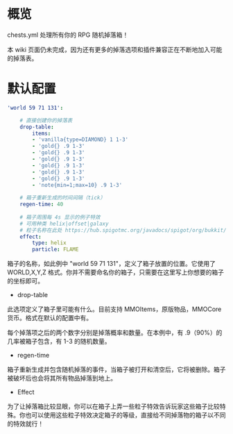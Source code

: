 # 概览

chests.yml 处理所有你的 RPG 随机掉落箱！

本 wiki 页面仍未完成，因为还有更多的掉落选项和插件兼容正在不断地加入可能的掉落表。

# 默认配置

```yaml
'world 59 71 131':

    # 直接创建你的掉落表
    drop-table:
        items:
        - 'vanilla{type=DIAMOND} 1 1-3'
        - 'gold{} .9 1-3'
        - 'gold{} .9 1-3'
        - 'gold{} .9 1-3'
        - 'gold{} .9 1-3'
        - 'gold{} .9 1-3'
        - 'gold{} .9 1-3'
        - 'note{min=1;max=10} .9 1-3'
    
    # 箱子重新生成的时间间隔（tick）
    regen-time: 40
    
    # 箱子周围每 4s 显示的例子特效
    # 可用种类 helix|offset|galaxy
    # 粒子名称在此处 https://hub.spigotmc.org/javadocs/spigot/org/bukkit/Particle.html
    effect:
        type: helix
        particle: FLAME
```

箱子的名称，如此例中 "world 59 71 131"，定义了箱子放置的位置。它使用了 WORLD,X,Y,Z 格式。你并不需要命名你的箱子，只需要在这里写上你想要的箱子的坐标即可。

* drop-table

此选项定义了箱子里可能有什么。目前支持 MMOItems，原版物品，MMOCore 货币。格式在默认的配置中有。

每个掉落项之后的两个数字分别是掉落概率和数量。在本例中，有 .9（90%）的几率被箱子包含，有 1-3 的随机数量。

* regen-time

箱子重新生成并包含随机掉落的事件，当箱子被打开和清空后，它将被删除。箱子被破坏后也会将其所有物品掉落到地上。

* Effect

为了让掉落箱比较显眼，你可以在箱子上弄一些粒子特效告诉玩家这些箱子比较特殊。你也可以使用这些粒子特效决定箱子的等级，直接给不同掉落物的箱子以不同的特效就行！
